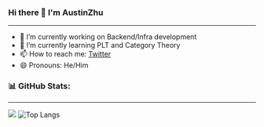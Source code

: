 ### Hi there 👋 I'm AustinZhu
---

- 🔭 I’m currently working on Backend/Infra development
- 🌱 I’m currently learning PLT and Category Theory
- 📫 How to reach me: [Twitter](https://twitter.com/austinzhu123)
- 😄 Pronouns: He/Him

### 📊 GitHub Stats:
---
![](https://github-readme-stats.vercel.app/api?username=AustinZhu&theme=algolia&show_icons=true&count_private=true)
![Top Langs](https://github-readme-stats.vercel.app/api/top-langs/?username=AustinZhu&layout=compact)

